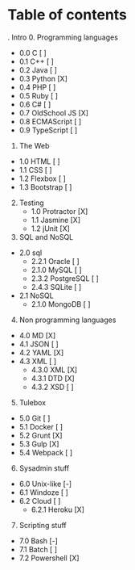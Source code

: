 # Table of contents

. Intro
0. Programming languages
  - 0.0 C       [ ]
  - 0.1 C++     [ ]
  - 0.2 Java    [ ]
  - 0.3 Python  [X]
  - 0.4 PHP     [ ]
  - 0.5 Ruby    [ ]
  - 0.6 C#      [ ]
  - 0.7 OldSchool JS  [X]
  - 0.8 ECMAScript    [ ]
  - 0.9 TypeScript    [ ]
1. The Web
  - 1.0 HTML       [ ]
  - 1.1 CSS        [ ]
  - 1.2 Flexbox    [ ]
  - 1.3 Bootstrap  [ ]
2. Testing
    - 1.0 Protractor    [X]
    - 1.1 Jasmine       [X]
    - 1.2 jUnit         [X]
3. SQL and NoSQL
  - 2.0 sql
    - 2.2.1 Oracle     [ ]
    - 2.1.0 MySQL      [ ]
    - 2.3.2 PostgreSQL [ ]
    - 2.4.3 SQLite     [ ]
  - 2.1 NoSQL
    - 2.1.0 MongoDB    [ ]
4. Non programming languages
  - 4.0 MD      [X]
  - 4.1 JSON    [ ]
  - 4.2 YAML    [X]
  - 4.3 XML     [ ]
    - 4.3.0 XML    [X]
    - 4.3.1 DTD    [X]
    - 4.3.2 XSD    [ ]
5. Tulebox
 - 5.0 Git     [ ]
 - 5.1 Docker  [ ]
 - 5.2 Grunt   [X]
 - 5.3 Gulp    [X]
 - 5.4 Webpack [ ]
6. Sysadmin stuff
  - 6.0 Unix-like    [-]
  - 6.1 Windoze      [ ]
  - 6.2 Cloud        [ ]
    - 6.2.1 Heroku [X]
7. Scripting stuff
  - 7.0 Bash    [-]
  - 7.1 Batch      [ ]
  - 7.2 Powershell [X]